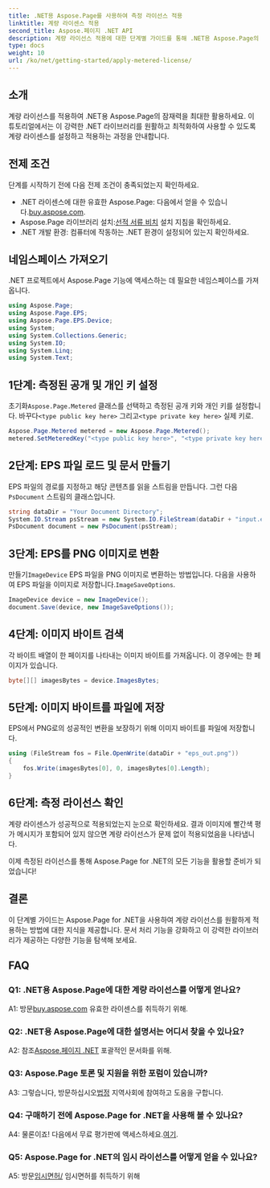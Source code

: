 ```yaml
---
title: .NET용 Aspose.Page를 사용하여 측정 라이선스 적용
linktitle: 계량 라이센스 적용
second_title: Aspose.페이지 .NET API
description: 계량 라이선스 적용에 대한 단계별 가이드를 통해 .NET용 Aspose.Page의 원활한 통합을 살펴보세요. 문서 처리를 손쉽게 최적화하세요.
type: docs
weight: 10
url: /ko/net/getting-started/apply-metered-license/
---
```

## 소개

계량 라이선스를 적용하여 .NET용 Aspose.Page의 잠재력을 최대한 활용하세요. 이 튜토리얼에서는 이 강력한 .NET 라이브러리를 원활하고 최적화하여 사용할 수 있도록 계량 라이센스를 설정하고 적용하는 과정을 안내합니다.

## 전제 조건

단계를 시작하기 전에 다음 전제 조건이 충족되었는지 확인하세요.

-  .NET 라이센스에 대한 유효한 Aspose.Page: 다음에서 얻을 수 있습니다.[buy.aspose.com](https://purchase.aspose.com/buy).
-  Aspose.Page 라이브러리 설치:[선적 서류 비치](https://reference.aspose.com/page/net/) 설치 지침을 확인하세요.
- .NET 개발 환경: 컴퓨터에 작동하는 .NET 환경이 설정되어 있는지 확인하세요.

## 네임스페이스 가져오기

.NET 프로젝트에서 Aspose.Page 기능에 액세스하는 데 필요한 네임스페이스를 가져옵니다.

```csharp
using Aspose.Page;
using Aspose.Page.EPS;
using Aspose.Page.EPS.Device;
using System;
using System.Collections.Generic;
using System.IO;
using System.Linq;
using System.Text;
```

## 1단계: 측정된 공개 및 개인 키 설정

 초기화`Aspose.Page.Metered` 클래스를 선택하고 측정된 공개 키와 개인 키를 설정합니다. 바꾸다`<type public key here>` 그리고`<type private key here>` 실제 키로.

```csharp
Aspose.Page.Metered metered = new Aspose.Page.Metered();
metered.SetMeteredKey("<type public key here>", "<type private key here>");
```

## 2단계: EPS 파일 로드 및 문서 만들기

 EPS 파일의 경로를 지정하고 해당 콘텐츠를 읽을 스트림을 만듭니다. 그런 다음`PsDocument` 스트림의 클래스입니다.

```csharp
string dataDir = "Your Document Directory";
System.IO.Stream psStream = new System.IO.FileStream(dataDir + "input.eps", System.IO.FileMode.Open, System.IO.FileAccess.Read);
PsDocument document = new PsDocument(psStream);
```

## 3단계: EPS를 PNG 이미지로 변환

 만들기`ImageDevice` EPS 파일을 PNG 이미지로 변환하는 방법입니다. 다음을 사용하여 EPS 파일을 이미지로 저장합니다.`ImageSaveOptions`.

```csharp
ImageDevice device = new ImageDevice();
document.Save(device, new ImageSaveOptions());
```

## 4단계: 이미지 바이트 검색

각 바이트 배열이 한 페이지를 나타내는 이미지 바이트를 가져옵니다. 이 경우에는 한 페이지가 있습니다.

```csharp
byte[][] imagesBytes = device.ImagesBytes;
```

## 5단계: 이미지 바이트를 파일에 저장

EPS에서 PNG로의 성공적인 변환을 보장하기 위해 이미지 바이트를 파일에 저장합니다.

```csharp
using (FileStream fos = File.OpenWrite(dataDir + "eps_out.png"))
{
    fos.Write(imagesBytes[0], 0, imagesBytes[0].Length);
}
```

## 6단계: 측정 라이선스 확인

계량 라이센스가 성공적으로 적용되었는지 눈으로 확인하세요. 결과 이미지에 빨간색 평가 메시지가 포함되어 있지 않으면 계량 라이선스가 문제 없이 적용되었음을 나타냅니다.

이제 측정된 라이선스를 통해 Aspose.Page for .NET의 모든 기능을 활용할 준비가 되었습니다!

## 결론

이 단계별 가이드는 Aspose.Page for .NET을 사용하여 계량 라이선스를 원활하게 적용하는 방법에 대한 지식을 제공합니다. 문서 처리 기능을 강화하고 이 강력한 라이브러리가 제공하는 다양한 기능을 탐색해 보세요.

## FAQ

### Q1: .NET용 Aspose.Page에 대한 계량 라이선스를 어떻게 얻나요?

 A1: 방문[buy.aspose.com](https://purchase.aspose.com/buy) 유효한 라이센스를 취득하기 위해.

### Q2: .NET용 Aspose.Page에 대한 설명서는 어디서 찾을 수 있나요?

 A2: 참조[Aspose.페이지 .NET](https://reference.aspose.com/page/net/) 포괄적인 문서화를 위해.

### Q3: Aspose.Page 토론 및 지원을 위한 포럼이 있습니까?

 A3: 그렇습니다, 방문하십시오[법정](https://forum.aspose.com/c/page/39) 지역사회에 참여하고 도움을 구합니다.

### Q4: 구매하기 전에 Aspose.Page for .NET을 사용해 볼 수 있나요?

 A4: 물론이죠! 다음에서 무료 평가판에 액세스하세요.[여기](https://releases.aspose.com/).

### Q5: Aspose.Page for .NET의 임시 라이선스를 어떻게 얻을 수 있나요?

 A5: 방문[임시면허/](https://purchase.aspose.com/temporary-license/) 임시면허를 취득하기 위해